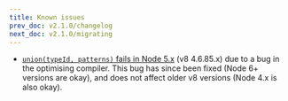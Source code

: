 ```yaml
---
title: Known issues
prev_doc: v2.1.0/changelog
next_doc: v2.1.0/migrating
---
```


  - [`union(typeId, patterns)` fails in Node 5.x](https://github.com/origamitower/folktale/issues/47) (v8 4.6.85.x) due to a bug in the optimising compiler. This bug has since been fixed (Node 6+ versions are okay), and does not affect older v8 versions (Node 4.x is also okay).


